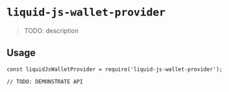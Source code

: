 # `liquid-js-wallet-provider`

> TODO: description

## Usage

```
const liquidJsWalletProvider = require('liquid-js-wallet-provider');

// TODO: DEMONSTRATE API
```
